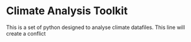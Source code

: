 # Climate Analysis Toolkit
This is a set of python designed to analyse climate datafiles. 
This line will create a conflict


